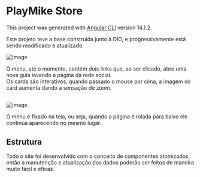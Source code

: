 # PlayMike Store

This project was generated with [Angular CLI](https://github.com/angular/angular-cli) version 14.1.2.

Este projeto teve a base construída junto à DIO, e progressivamente está sendo modificado e atualizado.

![image](https://github.com/digitalinnovationone/js-developer-pokedex/assets/94409465/7ca450fe-7477-4afc-8fb3-fc68de5b266c)

O menu, até o momento, contém dois links que, ao ser clicado, abre uma nova guia levando a página da rede social. 
<br>
Os cards são interativos, quando passado o mouse por cima, a imagem do card aumenta dando a sensação de zoom.

##
![image](https://github.com/digitalinnovationone/js-developer-pokedex/assets/94409465/0fbb1d45-6f00-4d74-8f63-a1d42a8e0275)

O menu é fixado na tela, ou seja, quando a página é rolada para baixo ele continua aparecendo no mesmo lugar.
<br>


## Estrutura
Todo o site foi desenvolvido com o conceito de componentes atomizados, então a manutenção e atualização dos dados poderão ser feitos de maneira muito fácil e eficaz. 

